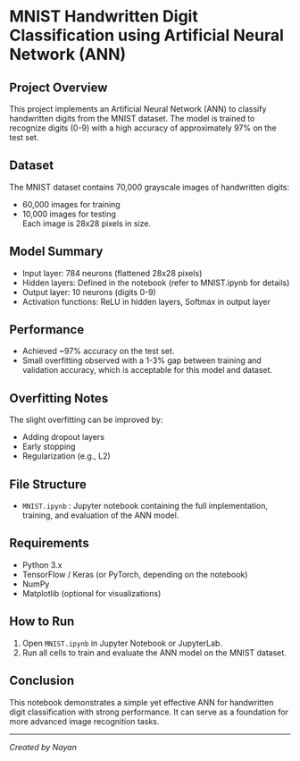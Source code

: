 # MNIST Handwritten Digit Classification using Artificial Neural Network (ANN)

## Project Overview
This project implements an Artificial Neural Network (ANN) to classify handwritten digits from the MNIST dataset. The model is trained to recognize digits (0-9) with a high accuracy of approximately 97% on the test set.

## Dataset
The MNIST dataset contains 70,000 grayscale images of handwritten digits:
- 60,000 images for training
- 10,000 images for testing  
Each image is 28x28 pixels in size.

## Model Summary
- Input layer: 784 neurons (flattened 28x28 pixels)
- Hidden layers: Defined in the notebook (refer to MNIST.ipynb for details)
- Output layer: 10 neurons (digits 0-9)
- Activation functions: ReLU in hidden layers, Softmax in output layer

## Performance
- Achieved ~97% accuracy on the test set.
- Small overfitting observed with a 1-3% gap between training and validation accuracy, which is acceptable for this model and dataset.

## Overfitting Notes
The slight overfitting can be improved by:
- Adding dropout layers
- Early stopping
- Regularization (e.g., L2)

## File Structure
- `MNIST.ipynb` : Jupyter notebook containing the full implementation, training, and evaluation of the ANN model.

## Requirements
- Python 3.x
- TensorFlow / Keras (or PyTorch, depending on the notebook)
- NumPy
- Matplotlib (optional for visualizations)

## How to Run
1. Open `MNIST.ipynb` in Jupyter Notebook or JupyterLab.
2. Run all cells to train and evaluate the ANN model on the MNIST dataset.

## Conclusion
This notebook demonstrates a simple yet effective ANN for handwritten digit classification with strong performance. It can serve as a foundation for more advanced image recognition tasks.

---

*Created by Nayan*

